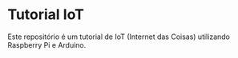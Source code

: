 # Tutorial IoT

Este repositório é um tutorial de IoT (Internet das Coisas) utilizando Raspberry Pi e Arduino.